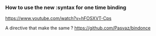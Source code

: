 ### How to use the new :syntax for one time binding 
https://www.youtube.com/watch?v=hFOSXVT-Cps

A directive that make the same ?
https://github.com/Pasvaz/bindonce